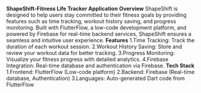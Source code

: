 **ShapeShift-Fitness Life Tracker Application**
**Overview**
ShapeShift is designed to help users stay committed to their fitness goals by providing features such as time tracking, workout history saving, and progress monitoring. Built with FlutterFlow, a low-code development platform, and powered by Firebase for real-time backend services, ShapeShift ensures a seamless and intuitive user experience.
**Features**
1.Time Tracking: Track the duration of each workout session.
2.Workout History Saving: Store and review your workout data for better tracking.
3.Progress Monitoring: Visualize your fitness progress with detailed analytics.
4.Firebase Integration: Real-time database and authentication via Firebase.
**Tech Stack**
1.Frontend: FlutterFlow (Low-code platform)
2.Backend: Firebase (Real-time database, Authentication)
3.Languages: Auto-generated Dart code from FlutterFlow
